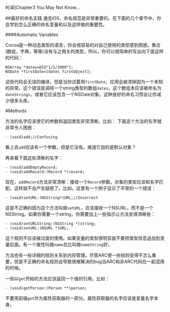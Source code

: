 #[译]Chapter3 You May Not Know...

##最好的命名实践
通览iOS，命名规范是非常重要的。在下面的几个章节中，你会学到怎么正确的命名变量和以及这样做的重要性。

####Automatic Variables

Cocoa是一种动态类型的语言，你会很容易的对自己使用的类型感到困惑。集合(数组，字典，等等)没有与之相关的类型，所以，你可以很简单的写出向下面这样的代码：

	NSArray *dates=@[@"1/1/2000"];
	NSDate *firstDate=[dates firstObject];
	
这些代码会无误的编译，但是当你试着用`firstDate`，应用会崩溃掉因为一个未知的异常。这个错误是调用一个string类型的数组`dates`。这个数组本应该被命名为`dateStrings`，或者它应该包含一个NSDate对象。这种良好的命名习惯会让你减少很多头疼。


#Methods

方法的名字应该使它的参数和返回类型非常清晰。比如：
下面这个方法的名字就非常令人困惑：

	- (void)add;//Confusing
看上去`add`应该有一个参数，但是它没有。难道它加的是默认对象？

再来看下面这些清晰的名字：

	- (void)addEmptyRecord;
	- (void)addRecord:(Record *)record;
	
现在，`addRecord`方法非常清晰：接收一个`Record`参数。对象的类型应该和名字匹配，这样就不会产生疑惑了。比如，这里有一个例子显示了平常的一个错误：

	- (void)setURL:(NSString*)URL;//Incorrect
	
这是不正确的因为这个方法叫做`setURL`，应该接收一个NSURL，而不是一个NSString。如果你需要一个string，你需要加上一些指示让方法变得清晰些：

	- (void)setURLString:(NSString *)string;
	- (void)setURL:(NSURL *)URL;

这个规则不应该被过度的使用。如果变量的类型很明显就不要把类型信息追加到变量后面。有一个属性叫做`name`总比叫做`nameString`好。

方法也有一些详细的规则关系到内存管理。尽管ARC使一些规则变得不怎么重要，但是不正确的命名规则会导致很难解决的bug当ARC和非ARC代码在一起混用的时候。

一些以`get`开始的方法应该返回一个值的引用。比如：

	- (void)getPerson:(Person **)person;
	
不要用前缀`get`作为属性获取器的一部分。属性获取器的名字应该是变量名字本身。

